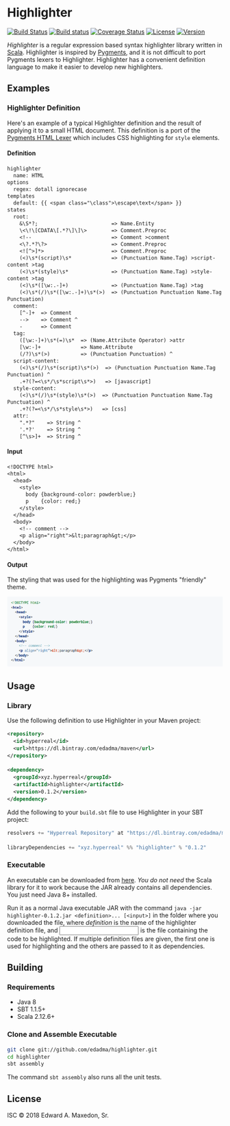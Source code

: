 Highlighter
===========

[![Build Status](https://www.travis-ci.org/edadma/highlighter.svg?branch=master)](https://www.travis-ci.org/edadma/highlighter)
[![Build status](https://ci.appveyor.com/api/projects/status/iophnk3cycjtf8px?svg=true)](https://ci.appveyor.com/project/edadma/highlighter)
[![Coverage Status](https://coveralls.io/repos/github/edadma/highlighter/badge.svg?branch=master)](https://coveralls.io/github/edadma/highlighter?branch=master)
[![License](https://img.shields.io/badge/license-ISC-blue.svg)](https://github.com/edadma/highlighter/blob/master/LICENSE)
[![Version](https://img.shields.io/badge/latest_release-v0.1.2-orange.svg)](https://github.com/edadma/highlighter/releases/tag/v0.1.2)

*Highlighter* is a regular expression based syntax highlighter library written in [Scala](http://scala-lang.org). Highlighter is inspired by [Pygments](http://pygments.org/), and it is not difficult to port Pygments lexers to Highlighter.  Highlighter has a convenient definition language to make it easier to develop new highlighters.

Examples
--------

### Highlighter Definition

Here's an example of a typical Highlighter definition and the result of applying it to a small HTML document.  This definition is a port of the [Pygments HTML Lexer](https://bitbucket.org/birkenfeld/pygments-main/src/default/pygments/lexers/html.py) which includes CSS highlighting for `style` elements.

#### Definition

```
highlighter
  name: HTML
options
  regex: dotall ignorecase
templates
  default: {{ <span class="\class">\escape\text</span> }}
states
  root:
    &\S*?;                        => Name.Entity
    \<\!\[CDATA\[.*?\]\]\>        => Comment.Preproc
    <!--                          => Comment >comment
    <\?.*?\?>                     => Comment.Preproc
    <![^>]*>                      => Comment.Preproc
    (<)\s*(script)\s*             => (Punctuation Name.Tag) >script-content >tag
    (<)\s*(style)\s*              => (Punctuation Name.Tag) >style-content >tag
    (<)\s*([\w:.-]+)              => (Punctuation Name.Tag) >tag
    (<)\s*(/)\s*([\w:.-]+)\s*(>)  => (Punctuation Punctuation Name.Tag Punctuation)
  comment:
    [^-]+  => Comment
    -->    => Comment ^
    -      => Comment
  tag:
    ([\w:-]+)\s*(=)\s*  => (Name.Attribute Operator) >attr
    [\w:-]+             => Name.Attribute
    (/?)\s*(>)          => (Punctuation Punctuation) ^
  script-content:
    (<)\s*(/)\s*(script)\s*(>)  => (Punctuation Punctuation Name.Tag Punctuation) ^
    .+?(?=<\s*/\s*script\s*>)   => [javascript]
  style-content:
    (<)\s*(/)\s*(style)\s*(>)  => (Punctuation Punctuation Name.Tag Punctuation) ^
    .+?(?=<\s*/\s*style\s*>)   => [css]
  attr:
    ".*?"    => String ^
    '.*?'    => String ^
    [^\s>]+  => String ^
```

#### Input

```
<!DOCTYPE html>
<html>
  <head>
    <style>
      body {background-color: powderblue;}
      p    {color: red;}
    </style>
  </head>
  <body>
    <!-- comment -->
    <p align="right">&lt;paragraph&gt;</p>
  </body>
</html>
```

#### Output

The styling that was used for the highlighting was Pygments "friendly" theme.

![example](example.png)


Usage
-----

### Library

Use the following definition to use Highlighter in your Maven project:

```xml
<repository>
  <id>hyperreal</id>
  <url>https://dl.bintray.com/edadma/maven</url>
</repository>

<dependency>
  <groupId>xyz.hyperreal</groupId>
  <artifactId>highlighter</artifactId>
  <version>0.1.2</version>
</dependency>
```

Add the following to your `build.sbt` file to use Highlighter in your SBT project:

```sbt
resolvers += "Hyperreal Repository" at "https://dl.bintray.com/edadma/maven"

libraryDependencies += "xyz.hyperreal" %% "highlighter" % "0.1.2"
```

### Executable

An executable can be downloaded from [here](https://dl.bintray.com/edadma/generic/highlighter-0.1.2.jar). *You do not need* the Scala library for it to work because the JAR already contains all dependencies. You just need Java 8+ installed.

Run it as a normal Java executable JAR with the command `java -jar highlighter-0.1.2.jar <definition>... [<input>]` in the folder where you downloaded the file, where *definition* is the name of the highlighter definition file, and <input> is the file containing the code to be highlighted.  If multiple definition files are given, the first one is used for highlighting and the others are passed to it as dependencies.

Building
--------

### Requirements

- Java 8
- SBT 1.1.5+
- Scala 2.12.6+

### Clone and Assemble Executable

```bash
git clone git://github.com/edadma/highlighter.git
cd highlighter
sbt assembly
```

The command `sbt assembly` also runs all the unit tests.


License
-------

ISC © 2018 Edward A. Maxedon, Sr.